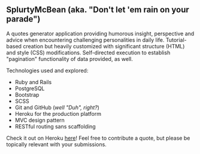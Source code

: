 ## SplurtyMcBean (aka. "Don't let 'em rain on your parade")

A quotes generator application providing humorous insight, perspective and advice when encountering challenging personalities in daily life.  Tutorial-based creation but heavily customized with significant structure (HTML) and style (CSS) modifications. Self-directed execution to establish "pagination" functionality of data provided, as well.

Technologies used and explored:
* Ruby and Rails
* PostgreSQL
* Bootstrap
* SCSS
* Git and GitHub (_well "Duh", right?_)
* Heroku for the production platform
* MVC design pattern
* RESTful routing sans scaffolding

Check it out on Heroku [here](https://splurtymcbean.herokuapp.com)! Feel free to contribute a quote, but please be topically relevant with your submissions.
